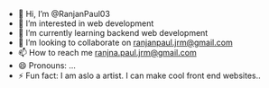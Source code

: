 - 👋 Hi, I’m @RanjanPaul03
- 👀 I’m interested in web development
- 🌱 I’m currently learning backend web development 
- 💞️ I’m looking to collaborate on ranjanpaul.jrm@gmail.com 
- 📫 How to reach me ranjna.paul.jrm@gmail.com
- 😄 Pronouns: ...
- ⚡ Fun fact: I am aslo a artist. I can make cool front end websites..

<!---
RanjanPaul03/RanjanPaul03 is a ✨ special ✨ repository because its `README.md` (this file) appears on your GitHub profile.
You can click the Preview link to take a look at your changes.
--->
